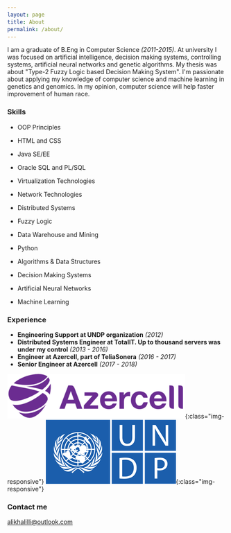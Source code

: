 ```yaml
---
layout: page
title: About
permalink: /about/
---
```


I am a graduate of B.Eng in Computer Science _(2011-2015)_. At university I was focused on artificial intelligence, decision making systems, controlling systems, artificial neural networks and genetic algorithms. My thesis was about "Type-2 Fuzzy Logic based Decision Making System".
I'm passionate about applying my knowledge of computer science and machine learning in genetics and genomics.
In my opinion, computer science will help faster improvement of human race.



### Skills

- OOP Principles

- HTML and CSS
- Java SE/EE

- Oracle SQL and PL/SQL
- Virtualization Technologies
- Network Technologies
- Distributed Systems
- Fuzzy Logic
- Data Warehouse and Mining
- Python
- Algorithms & Data Structures
- Decision Making Systems
- Artificial Neural Networks
- Machine Learning



### Experience

* **Engineering Support at UNDP organization** _(2012)_
* **Distributed Systems Engineer at TotalIT. Up to thousand servers was under my control** _(2013 - 2016)_
* **Engineer at Azercell, part of TeliaSonera** _(2016 - 2017)_
* **Senior Engineer at Azercell** *(2017 - 2018)*

![Azercell](/assets/azercell.png){:class="img-responsive"}
![UNDP](/assets/undp.png){:class="img-responsive"}

### Contact me

[alikhalilli@outlook.com](mailto:alikhalilli@outlook.com)